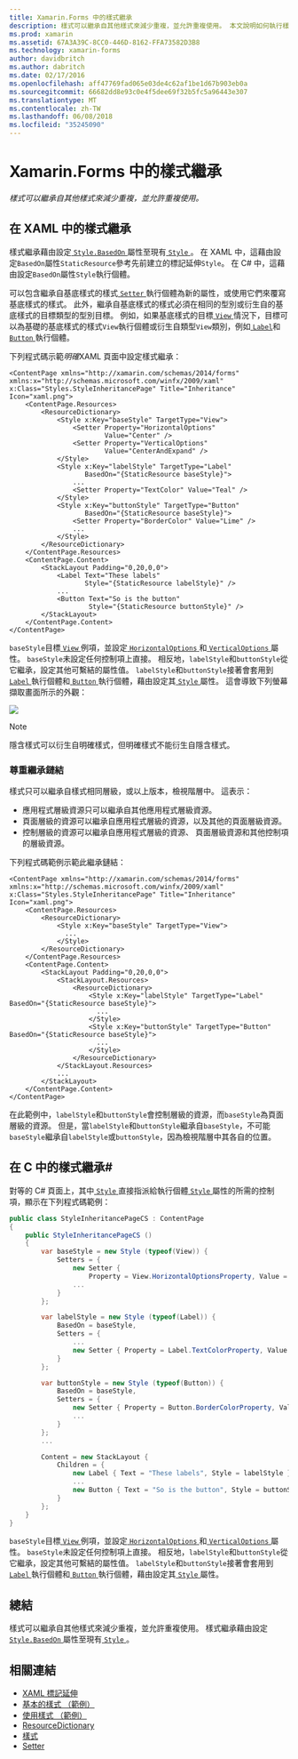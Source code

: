 ```yaml
---
title: Xamarin.Forms 中的樣式繼承
description: 樣式可以繼承自其他樣式來減少重複，並允許重複使用。 本文說明如何執行樣式繼承 Xamarin.Forms 應用程式中。
ms.prod: xamarin
ms.assetid: 67A3A39C-8CC0-446D-8162-FFA73582D3B8
ms.technology: xamarin-forms
author: davidbritch
ms.author: dabritch
ms.date: 02/17/2016
ms.openlocfilehash: aff47769fad065e03de4c62af1be1d67b903eb0a
ms.sourcegitcommit: 66682dd8e93c0e4f5dee69f32b5fc5a96443e307
ms.translationtype: MT
ms.contentlocale: zh-TW
ms.lasthandoff: 06/08/2018
ms.locfileid: "35245090"
---
```

# <a name="style-inheritance-in-xamarinforms"></a>Xamarin.Forms 中的樣式繼承

_樣式可以繼承自其他樣式來減少重複，並允許重複使用。_

## <a name="style-inheritance-in-xaml"></a>在 XAML 中的樣式繼承

樣式繼承藉由設定[ `Style.BasedOn` ](https://developer.xamarin.com/api/property/Xamarin.Forms.Style.BasedOn/)屬性至現有[ `Style` ](https://developer.xamarin.com/api/type/Xamarin.Forms.Style/)。 在 XAML 中，這藉由設定`BasedOn`屬性`StaticResource`參考先前建立的標記延伸`Style`。 在 C# 中，這藉由設定`BasedOn`屬性`Style`執行個體。

可以包含繼承自基底樣式的樣式[ `Setter` ](https://developer.xamarin.com/api/type/Xamarin.Forms.Setter/)執行個體為新的屬性，或使用它們來覆寫基底樣式的樣式。 此外，繼承自基底樣式的樣式必須在相同的型別或衍生自的基底樣式的目標類型的型別目標。 例如，如果基底樣式的目標[ `View` ](https://developer.xamarin.com/api/type/Xamarin.Forms.View/)情況下，目標可以為基礎的基底樣式的樣式`View`執行個體或衍生自類型`View`類別，例如[ `Label`](https://developer.xamarin.com/api/type/Xamarin.Forms.Label/)和[ `Button` ](https://developer.xamarin.com/api/type/Xamarin.Forms.Button/)執行個體。

下列程式碼示範*明確*XAML 頁面中設定樣式繼承：

```xaml
<ContentPage xmlns="http://xamarin.com/schemas/2014/forms" xmlns:x="http://schemas.microsoft.com/winfx/2009/xaml" x:Class="Styles.StyleInheritancePage" Title="Inheritance" Icon="xaml.png">
    <ContentPage.Resources>
        <ResourceDictionary>
            <Style x:Key="baseStyle" TargetType="View">
                <Setter Property="HorizontalOptions"
                        Value="Center" />
                <Setter Property="VerticalOptions"
                        Value="CenterAndExpand" />
            </Style>
            <Style x:Key="labelStyle" TargetType="Label"
                   BasedOn="{StaticResource baseStyle}">
                ...
                <Setter Property="TextColor" Value="Teal" />
            </Style>
            <Style x:Key="buttonStyle" TargetType="Button"
                   BasedOn="{StaticResource baseStyle}">
                <Setter Property="BorderColor" Value="Lime" />
                ...
            </Style>
        </ResourceDictionary>
    </ContentPage.Resources>
    <ContentPage.Content>
        <StackLayout Padding="0,20,0,0">
            <Label Text="These labels"
                   Style="{StaticResource labelStyle}" />
            ...
            <Button Text="So is the button"
                    Style="{StaticResource buttonStyle}" />
        </StackLayout>
    </ContentPage.Content>
</ContentPage>
```

`baseStyle`目標[ `View` ](https://developer.xamarin.com/api/type/Xamarin.Forms.View/)例項，並設定[ `HorizontalOptions` ](https://developer.xamarin.com/api/property/Xamarin.Forms.View.HorizontalOptions/)和[ `VerticalOptions` ](https://developer.xamarin.com/api/property/Xamarin.Forms.View.VerticalOptions/)屬性。 `baseStyle`未設定任何控制項上直接。 相反地，`labelStyle`和`buttonStyle`從它繼承，設定其他可繫結的屬性值。 `labelStyle`和`buttonStyle`接著會套用到[ `Label` ](https://developer.xamarin.com/api/type/Xamarin.Forms.Label/)執行個體和[ `Button` ](https://developer.xamarin.com/api/type/Xamarin.Forms.Button/)執行個體，藉由設定其[ `Style` ](https://developer.xamarin.com/api/property/Xamarin.Forms.VisualElement.Style/)屬性。 這會導致下列螢幕擷取畫面所示的外觀：

[![](inheritance-images/style-inheritance.png)](inheritance-images/style-inheritance-large.png#lightbox)

> [!NOTE]
> 隱含樣式可以衍生自明確樣式，但明確樣式不能衍生自隱含樣式。

### <a name="respecting-the-inheritance-chain"></a>尊重繼承鏈結

樣式只可以繼承自樣式相同層級，或以上版本，檢視階層中。 這表示：

- 應用程式層級資源只可以繼承自其他應用程式層級資源。
- 頁面層級的資源可以繼承自應用程式層級的資源，以及其他的頁面層級資源。
- 控制層級的資源可以繼承自應用程式層級的資源、 頁面層級資源和其他控制項的層級資源。

下列程式碼範例示範此繼承鏈結：

```xaml
<ContentPage xmlns="http://xamarin.com/schemas/2014/forms" xmlns:x="http://schemas.microsoft.com/winfx/2009/xaml" x:Class="Styles.StyleInheritancePage" Title="Inheritance" Icon="xaml.png">
    <ContentPage.Resources>
        <ResourceDictionary>
            <Style x:Key="baseStyle" TargetType="View">
              ...
            </Style>
        </ResourceDictionary>
    </ContentPage.Resources>
    <ContentPage.Content>
        <StackLayout Padding="0,20,0,0">
            <StackLayout.Resources>
                <ResourceDictionary>
                    <Style x:Key="labelStyle" TargetType="Label" BasedOn="{StaticResource baseStyle}">
                      ...
                    </Style>
                    <Style x:Key="buttonStyle" TargetType="Button" BasedOn="{StaticResource baseStyle}">
                      ...
                    </Style>
                </ResourceDictionary>
            </StackLayout.Resources>
            ...
        </StackLayout>
    </ContentPage.Content>
</ContentPage>
```

在此範例中，`labelStyle`和`buttonStyle`會控制層級的資源，而`baseStyle`為頁面層級的資源。 但是，當`labelStyle`和`buttonStyle`繼承自`baseStyle`，不可能`baseStyle`繼承自`labelStyle`或`buttonStyle`，因為檢視階層中其各自的位置。

## <a name="style-inheritance-in-c35"></a>在 C 中的樣式繼承&#35;

對等的 C# 頁面上，其中[ `Style` ](https://developer.xamarin.com/api/type/Xamarin.Forms.Style/)直接指派給執行個體[ `Style` ](https://developer.xamarin.com/api/property/Xamarin.Forms.VisualElement.Style/)屬性的所需的控制項，顯示在下列程式碼範例：

```csharp
public class StyleInheritancePageCS : ContentPage
{
    public StyleInheritancePageCS ()
    {
        var baseStyle = new Style (typeof(View)) {
            Setters = {
                new Setter {
                    Property = View.HorizontalOptionsProperty, Value = LayoutOptions.Center    },
                ...
            }
        };

        var labelStyle = new Style (typeof(Label)) {
            BasedOn = baseStyle,
            Setters = {
                ...
                new Setter { Property = Label.TextColorProperty, Value = Color.Teal    }
            }
        };

        var buttonStyle = new Style (typeof(Button)) {
            BasedOn = baseStyle,
            Setters = {
                new Setter { Property = Button.BorderColorProperty, Value =    Color.Lime },
                ...
            }
        };
        ...

        Content = new StackLayout {
            Children = {
                new Label { Text = "These labels", Style = labelStyle },
                ...
                new Button { Text = "So is the button", Style = buttonStyle }
            }
        };
    }
}
```

`baseStyle`目標[ `View` ](https://developer.xamarin.com/api/type/Xamarin.Forms.View/)例項，並設定[ `HorizontalOptions` ](https://developer.xamarin.com/api/property/Xamarin.Forms.View.HorizontalOptions/)和[ `VerticalOptions` ](https://developer.xamarin.com/api/property/Xamarin.Forms.View.VerticalOptions/)屬性。 `baseStyle`未設定任何控制項上直接。 相反地，`labelStyle`和`buttonStyle`從它繼承，設定其他可繫結的屬性值。 `labelStyle`和`buttonStyle`接著會套用到[ `Label` ](https://developer.xamarin.com/api/type/Xamarin.Forms.Label/)執行個體和[ `Button` ](https://developer.xamarin.com/api/type/Xamarin.Forms.Button/)執行個體，藉由設定其[ `Style` ](https://developer.xamarin.com/api/property/Xamarin.Forms.VisualElement.Style/)屬性。

## <a name="summary"></a>總結

樣式可以繼承自其他樣式來減少重複，並允許重複使用。 樣式繼承藉由設定[ `Style.BasedOn` ](https://developer.xamarin.com/api/property/Xamarin.Forms.Style.BasedOn/)屬性至現有[ `Style` ](https://developer.xamarin.com/api/type/Xamarin.Forms.Style/)。


## <a name="related-links"></a>相關連結

- [XAML 標記延伸](~/xamarin-forms/xaml/xaml-basics/xaml-markup-extensions.md)
- [基本的樣式 （範例）](https://developer.xamarin.com/samples/xamarin-forms/UserInterface/Styles/BasicStyles/)
- [使用樣式 （範例）](https://developer.xamarin.com/samples/xamarin-forms/WorkingWithStyles/)
- [ResourceDictionary](https://developer.xamarin.com/api/type/Xamarin.Forms.ResourceDictionary/)
- [樣式](https://developer.xamarin.com/api/type/Xamarin.Forms.Style/)
- [Setter](https://developer.xamarin.com/api/type/Xamarin.Forms.Setter/)
